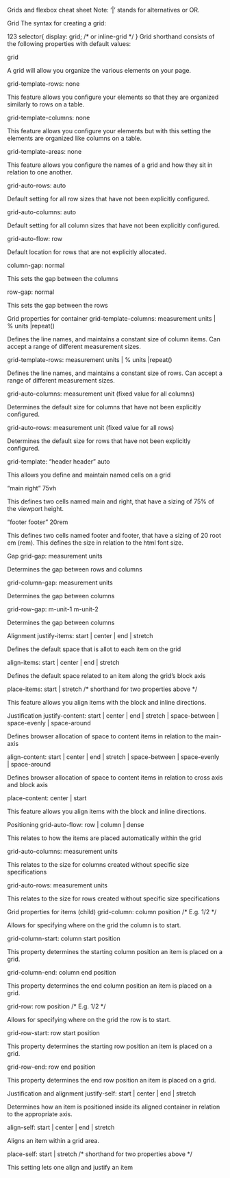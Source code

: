 Grids and flexbox cheat sheet
Note: ‘|’ stands for alternatives or OR.

Grid 
The syntax for creating a grid:

123
selector{
    display: grid; /* or inline-grid */
}
Grid shorthand consists of the following properties with default values:

grid

A grid will allow you organize the various elements on your page. 

grid-template-rows: none

This feature allows you configure your elements so that they are organized similarly to rows on a table. 

grid-template-columns: none

This feature allows you configure your elements but with this setting the elements are organized like columns on a table. 

grid-template-areas: none

This feature allows you configure the names of a grid and how they sit in relation to one another. 

grid-auto-rows: auto

Default setting for all row sizes that have not been explicitly configured. 

grid-auto-columns: auto

Default setting for all column sizes that have not been explicitly configured. 

grid-auto-flow: row

Default location for rows that are not explicitly allocated. 

column-gap: normal

This sets the gap between the columns

row-gap: normal

This sets the gap between the rows

Grid properties for container
grid-template-columns: measurement units | % units |repeat()

Defines the line names, and maintains a constant size of column items. Can accept a range of different measurement sizes.

grid-template-rows: measurement units | % units |repeat()

Defines the line names, and maintains a constant size of rows. Can accept a range of different measurement sizes.

grid-auto-columns: measurement unit (fixed value for all columns)

Determines the default size for columns that have not been explicitly configured. 

grid-auto-rows: measurement unit (fixed value for all rows)

Determines the default size for rows that have not been explicitly configured.

grid-template: “header header” auto

This allows you define and maintain named cells on a grid 

“main right” 75vh

This defines two cells named main and right, that have a sizing of 75% of the viewport height. 

“footer footer” 20rem

This defines two cells named footer and footer, that have a sizing of 20 root em (rem). This defines the size in relation to the html font size. 

Gap
grid-gap: measurement units

Determines the gap between rows and columns 

grid-column-gap: measurement units

Determines the gap between columns

grid-row-gap: m-unit-1  m-unit-2

Determines the gap between columns

Alignment
justify-items: start | center | end | stretch

Defines the default space that is allot to each item on the grid 

align-items: start | center | end | stretch

Defines the default space related to an item along the grid’s block axis  

place-items: start | stretch /* shorthand for two properties above */

This feature allows you align items with  the block and inline directions.

Justification
justify-content: start | center | end | stretch | space-between | space-evenly | space-around

Defines browser allocation of space to content items in relation to the main-axis 

align-content: start | center | end | stretch | space-between | space-evenly | space-around

Defines browser allocation of space to content items in relation to cross axis and block axis  

place-content: center | start

This feature allows you align items with  the block and inline directions.

Positioning
grid-auto-flow: row | column | dense

This relates to how the items are placed automatically within the grid

grid-auto-columns: measurement units

This relates to the size for columns created without specific size specifications 

grid-auto-rows: measurement units

This relates to the size for rows created without specific size specifications 

Grid properties for items (child)
grid-column: column position /* E.g. 1/2  */

Allows for specifying where on the grid the column is to start. 

grid-column-start: column start position 

This property determines the starting column position an item is placed on a grid. 

grid-column-end: column end position 

This property determines the end column position an item is placed on a grid. 

grid-row: row position /* E.g. 1/2  */

Allows for specifying where on the grid the row is to start. 

grid-row-start: row start position 

This property determines the starting row position an item is placed on a grid. 

grid-row-end: row end position 

This property determines the end row position an item is placed on a grid. 

Justification and alignment
justify-self: start | center | end | stretch

Determines how  an item is positioned inside its aligned container in relation to the appropriate axis. 

align-self: start | center | end | stretch

Aligns an item within a grid area. 

place-self: start | stretch /* shorthand for two properties above */

This setting lets one align and justify an item